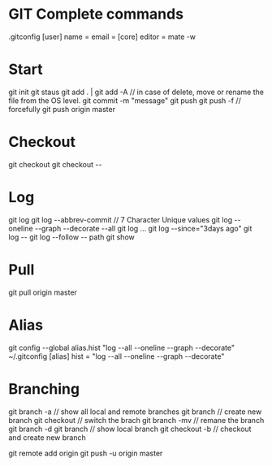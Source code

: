 # GIT Complete commands
.gitconfig
[user]
    name = 
    email =
[core]
    editor = mate -w
# Start
git init
git staus
git add . | <file-name>
git add -A  // in case of delete, move or rename the file from the OS level.
git commit -m "message"
git push
git push -f // forcefully
git push origin master


# Checkout
git checkout <branch-name>
git checkout -- <file-name>

# Log
git log
git log --abbrev-commit // 7 Character Unique values
git log --oneline --graph --decorate --all
git log <commitId1>...<commitId10>
git log --since="3days ago"
git log -- <file-name>
git log --follow -- path
git show <commitId>

# Pull
git pull origin master


# Alias
git config --global alias.hist "log --all --oneline --graph --decorate"
~/.gitconfig
[alias]
    hist = "log --all --oneline --graph --decorate"

# Branching
git branch -a // show all local and remote branches
git branch <branch-name>  // create new branch
git checkout <branch-name> // switch the brach 
git branch -mv <old-branch-name> <new-branch-name> // remane the branch
git branch -d <branch-name>
git branch // show local branch
git checkout -b <new-branch> // checkout and create new branch

git remote add origin <url>
git push -u origin master

